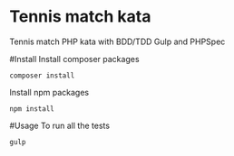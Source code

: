 # Tennis match kata
Tennis match PHP kata with BDD/TDD Gulp and PHPSpec

#Install
Install composer packages
```
composer install
```
Install npm packages
```
npm install
```

#Usage
To run all the tests
```
gulp
```